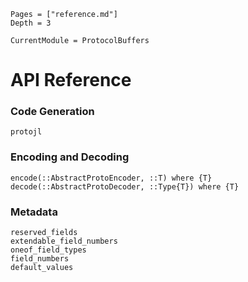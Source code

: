 ```@contents
Pages = ["reference.md"]
Depth = 3
```

```@meta
CurrentModule = ProtocolBuffers
```

# API Reference

### Code Generation

```@docs
protojl
```

### Encoding and Decoding

```@docs
encode(::AbstractProtoEncoder, ::T) where {T}
decode(::AbstractProtoDecoder, ::Type{T}) where {T}
```

### Metadata

```@docs
reserved_fields
extendable_field_numbers
oneof_field_types
field_numbers
default_values
```
